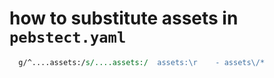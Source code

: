 
# how to substitute assets in `pebstect.yaml`

```perl
  g/^....assets:/s/....assets:/  assets:\r    - assets\/*
```
